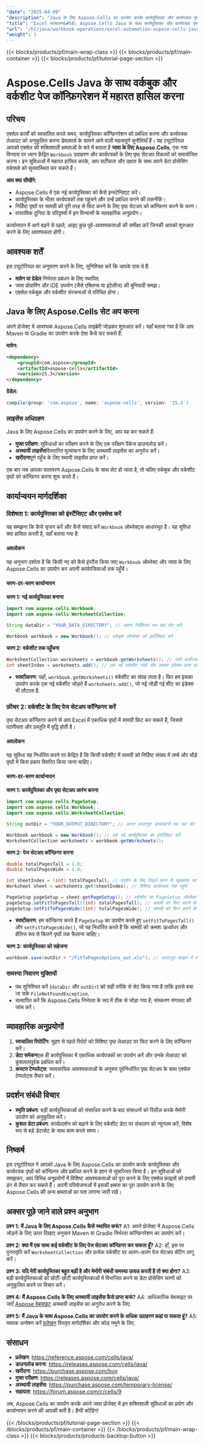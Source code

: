 ```yaml
---
"date": "2025-04-09"
"description": "Java के लिए Aspose.Cells का उपयोग करके कार्यपुस्तिका और कार्यपत्रक पृष्ठों को कॉन्फ़िगर करके Excel कार्यों को स्वचालित करना सीखें। अपने डेटा प्रोसेसिंग वर्कफ़्लो को कुशलतापूर्वक सुव्यवस्थित करें।"
"title": "Excel स्वचालन&#58; Aspose.Cells Java के साथ कार्यपुस्तिका और कार्यपत्रक पृष्ठ कॉन्फ़िगर करें"
"url": "/hi/java/workbook-operations/excel-automation-aspose-cells-java-workbook-setup/"
"weight": 1
---
```


{{< blocks/products/pf/main-wrap-class >}}
{{< blocks/products/pf/main-container >}}
{{< blocks/products/pf/tutorial-page-section >}}


# Aspose.Cells Java के साथ वर्कबुक और वर्कशीट पेज कॉन्फ़िगरेशन में महारत हासिल करना

## परिचय

एक्सेल कार्यों को स्वचालित करते समय, कार्यपुस्तिका कॉन्फ़िगरेशन को प्रबंधित करना और कार्यपत्रक लेआउट को अनुकूलित करना डेवलपर्स के सामने आने वाली महत्वपूर्ण चुनौतियाँ हैं। यह ट्यूटोरियल आपको एक्सेल की शक्तिशाली क्षमताओं के बारे में बताता है **जावा के लिए Aspose.Cells**, एक नया विन्यास पर ध्यान केंद्रित `Workbook` उदाहरण और कार्यपत्रकों के लिए पृष्ठ सेटअप विकल्पों को समायोजित करना। इन सुविधाओं में महारत हासिल करके, आप सटीकता और दक्षता के साथ अपने डेटा प्रोसेसिंग वर्कफ़्लो को सुव्यवस्थित कर सकते हैं।

**आप क्या सीखेंगे:**
- Aspose.Cells में एक नई कार्यपुस्तिका को कैसे इन्स्टेन्सिएट करें।
- कार्यपुस्तिका के भीतर कार्यपत्रकों तक पहुंचने और उन्हें प्रबंधित करने की तकनीकें।
- निर्दिष्ट पृष्ठों पर सामग्री को पूरी तरह से फिट करने के लिए पृष्ठ सेटअप को कॉन्फ़िगर करने के चरण।
- वास्तविक दुनिया के परिदृश्यों में इन विन्यासों के व्यावहारिक अनुप्रयोग।

कार्यान्वयन में आगे बढ़ने से पहले, आइए कुछ पूर्व-आवश्यकताओं की समीक्षा करें जिनकी आपको शुरुआत करने के लिए आवश्यकता होगी।

## आवश्यक शर्तें

इस ट्यूटोरियल का अनुसरण करने के लिए, सुनिश्चित करें कि आपके पास ये हैं:
- **मावेन या ग्रेडेल** निर्भरता प्रबंधन के लिए स्थापित.
- जावा प्रोग्रामिंग और IDE उपयोग (जैसे एक्लिप्स या इंटेलीज) की बुनियादी समझ।
- एक्सेल वर्कबुक और वर्कशीट संरचनाओं से परिचित होना।

## Java के लिए Aspose.Cells सेट अप करना

अपने प्रोजेक्ट में आवश्यक Aspose.Cells लाइब्रेरी जोड़कर शुरुआत करें। यहाँ बताया गया है कि आप Maven या Gradle का उपयोग करके ऐसा कैसे कर सकते हैं:

**मावेन:**
```xml
<dependency>
    <groupId>com.aspose</groupId>
    <artifactId>aspose-cells</artifactId>
    <version>25.3</version>
</dependency>
```

**ग्रेडेल:**
```gradle
compile(group: 'com.aspose', name: 'aspose-cells', version: '25.3')
```

### लाइसेंस अधिग्रहण

Java के लिए Aspose.Cells का उपयोग करने के लिए, आप यह कर सकते हैं:
- **मुफ्त परीक्षण**: सुविधाओं का परीक्षण करने के लिए एक परीक्षण पैकेज डाउनलोड करें।
- **अस्थायी लाइसेंस**विस्तारित मूल्यांकन के लिए अस्थायी लाइसेंस का अनुरोध करें।
- **खरीदना**पूर्ण पहुँच के लिए स्थायी लाइसेंस प्राप्त करें।

एक बार जब आपका वातावरण Aspose.Cells के साथ सेट हो जाता है, तो चलिए वर्कबुक और वर्कशीट पृष्ठों को कॉन्फ़िगर करना शुरू करते हैं।

## कार्यान्वयन मार्गदर्शिका

### विशेषता 1: कार्यपुस्तिका को इंस्टैंसिएट और एक्सेस करें

यह समझना कि कैसे सृजन करें और कैसे संवाद करें `Workbook` ऑब्जेक्ट्स आधारभूत है। यह सुविधा क्या हासिल करती है, यहाँ बताया गया है:

#### अवलोकन
यह अनुभाग दर्शाता है कि किसी नए को कैसे इंस्टैंस किया जाए `Workbook` ऑब्जेक्ट और जावा के लिए Aspose.Cells का उपयोग कर अपनी कार्यपत्रिकाओं तक पहुँचें।

#### चरण-दर-चरण कार्यान्वयन

**चरण 1: नई कार्यपुस्तिका बनाना**
```java
import com.aspose.cells.Workbook;
import com.aspose.cells.WorksheetCollection;

String dataDir = "YOUR_DATA_DIRECTORY"; // अपना निर्देशिका पथ यहां सेट करें

Workbook workbook = new Workbook(); // वर्कबुक ऑब्जेक्ट को इंस्टैंसिएट करें
```

**चरण 2: वर्कशीट तक पहुँचना**
```java
WorksheetCollection worksheets = workbook.getWorksheets(); // सभी कार्यपत्रक पुनः प्राप्त करें
int sheetIndex = worksheets.add(); // एक नई वर्कशीट जोड़ें और उसका इंडेक्स प्राप्त करें
```
- **स्पष्टीकरण**: यहाँ, `workbook.getWorksheets()` वर्कशीट का संग्रह लाता है। फिर हम इसका उपयोग करके एक नई वर्कशीट जोड़ते हैं `worksheets.add()`, जो नई जोड़ी गई शीट का इंडेक्स भी लौटाता है.

### फ़ीचर 2: वर्कशीट के लिए पेज सेटअप कॉन्फ़िगर करें

पृष्ठ सेटअप कॉन्फ़िगर करने से आप Excel में एकाधिक पृष्ठों में सामग्री फ़िट कर सकते हैं, जिससे पठनीयता और प्रस्तुति में वृद्धि होती है।

#### अवलोकन
यह सुविधा यह निर्धारित करने पर केंद्रित है कि किसी वर्कशीट में सामग्री को निर्दिष्ट संख्या में लम्बे और चौड़े पृष्ठों में किस प्रकार वितरित किया जाना चाहिए।

#### चरण-दर-चरण कार्यान्वयन

**चरण 1: कार्यपुस्तिका और पृष्ठ सेटअप आरंभ करना**
```java
import com.aspose.cells.PageSetup;
import com.aspose.cells.Workbook;
import com.aspose.cells.WorksheetCollection;

String outDir = "YOUR_OUTPUT_DIRECTORY"; // अपना आउटपुट डायरेक्टरी पथ यहां सेट करें

Workbook workbook = new Workbook(); // एक नई कार्यपुस्तिका का इंस्टैंसिएट करें
WorksheetCollection worksheets = workbook.getWorksheets(); 
```

**चरण 2: पेज सेटअप कॉन्फ़िगर करना**
```java
double totalPagesTall = 1.0;
double totalPagesWide = 1.0;

int sheetIndex = (int) totalPagesTall; // प्रदर्शन के लिए पिछले चरण से सूचकांक का उपयोग करना
Worksheet sheet = worksheets.get(sheetIndex); // विशिष्ट कार्यपत्रक तक पहुंचें

PageSetup pageSetup = sheet.getPageSetup(); // वर्कशीट का PageSetup ऑब्जेक्ट प्राप्त करें
pageSetup.setFitToPagesTall((int) totalPagesTall); // सामग्री को फिट करने के लिए पृष्ठों की लंबाई निर्धारित करें
pageSetup.setFitToPagesWide((int) totalPagesWide); // सामग्री को फिट करने के लिए पृष्ठों की चौड़ाई निर्धारित करें
```
- **स्पष्टीकरण**: हम कॉन्फ़िगर करते हैं `PageSetup` का उपयोग करते हुए `setFitToPagesTall()` और `setFitToPagesWide()`, जो यह निर्धारित करते हैं कि सामग्री को क्रमशः ऊर्ध्वाधर और क्षैतिज रूप से कितने पृष्ठों तक फैलाना चाहिए।

**चरण 3: कार्यपुस्तिका को सहेजना**
```java
workbook.save(outDir + "/FitToPagesOptions_out.xls"); // आउटपुट फ़ाइल में परिवर्तन सहेजें
```

### समस्या निवारण युक्तियों

- पथ सुनिश्चित करें (`dataDir` और `outDir`) को सही तरीके से सेट किया गया है ताकि इससे बचा जा सके `FileNotFoundException`.
- सत्यापित करें कि Aspose.Cells निर्भरता के रूप में ठीक से जोड़ा गया है; संस्करण संगतता की जांच करें।

## व्यावहारिक अनुप्रयोगों

1. **स्वचालित रिपोर्टिंग**: मुद्रण से पहले रिपोर्ट को विशिष्ट पृष्ठ लेआउट पर फिट करने के लिए कॉन्फ़िगर करें।
2. **डेटा समेकन**एक ही कार्यपुस्तिका में एकाधिक कार्यपत्रकों का उपयोग करें और उनके लेआउट को कुशलतापूर्वक प्रबंधित करें।
3. **कस्टम टेम्पलेट्स**: व्यावसायिक आवश्यकताओं के अनुरूप पूर्वनिर्धारित पृष्ठ सेटअप के साथ एक्सेल टेम्पलेट्स तैयार करें।

## प्रदर्शन संबंधी विचार

- **स्मृति प्रबंधन**: बड़ी कार्यपुस्तिकाओं को संसाधित करने के बाद संसाधनों को रिलीज़ करके मेमोरी उपयोग को अनुकूलित करें।
- **कुशल डेटा प्रबंधन**: कार्यप्रदर्शन को बढ़ाने के लिए वर्कशीट डेटा पर संचालन को न्यूनतम करें, विशेष रूप से बड़े डेटासेट के साथ काम करते समय।

## निष्कर्ष

इस ट्यूटोरियल ने आपको Java के लिए Aspose.Cells का उपयोग करके कार्यपुस्तिका और कार्यपत्रक पृष्ठों को कॉन्फ़िगर और प्रबंधित करने के ज्ञान से सुसज्जित किया है। इन सुविधाओं को समझकर, आप विभिन्न अनुप्रयोगों में विशिष्ट आवश्यकताओं को पूरा करने के लिए एक्सेल फ़ाइलों को प्रभावी ढंग से तैयार कर सकते हैं। अपनी परियोजनाओं में इसकी क्षमता का पूरा उपयोग करने के लिए Aspose.Cells की अन्य क्षमताओं का पता लगाना जारी रखें।

## अक्सर पूछे जाने वाले प्रश्न अनुभाग

**प्रश्न 1: मैं Java के लिए Aspose.Cells कैसे स्थापित करूं?**
A1: अपने प्रोजेक्ट में Aspose.Cells जोड़ने के लिए ऊपर दिखाए अनुसार Maven या Gradle निर्भरता कॉन्फ़िगरेशन का उपयोग करें।

**प्रश्न 2: क्या मैं एक साथ कई वर्कशीट के लिए पेज सेटअप कॉन्फ़िगर कर सकता हूँ?**
A2: हाँ, इस पर पुनरावृति करें `WorksheetCollection` और प्रत्येक वर्कशीट पर अलग-अलग पेज सेटअप सेटिंग लागू करें।

**प्रश्न 3: यदि मेरी कार्यपुस्तिका बहुत बड़ी है और मेमोरी संबंधी समस्या उत्पन्न करती है तो क्या होगा?**
A3: बड़ी कार्यपुस्तिकाओं को छोटी-छोटी कार्यपुस्तिकाओं में विभाजित करने या डेटा प्रोसेसिंग चरणों को अनुकूलित करने पर विचार करें।

**प्रश्न 4: मैं Aspose.Cells के लिए अस्थायी लाइसेंस कैसे प्राप्त करूं?**
A4: आधिकारिक वेबसाइट पर जाएँ [Aspose वेबसाइट](https://purchase.aspose.com/temporary-license/) अस्थायी लाइसेंस का अनुरोध करने के लिए.

**प्रश्न 5: मैं Java के साथ Aspose.Cells का उपयोग करने के अधिक उदाहरण कहां पा सकता हूं?**
A5: व्यापक अन्वेषण करें [प्रलेखन](https://reference.aspose.com/cells/java/) विस्तृत मार्गदर्शिका और कोड नमूने के लिए.

## संसाधन

- **प्रलेखन**: https://reference.aspose.com/cells/java/
- **डाउनलोड करना**: https://releases.aspose.com/cells/java/
- **खरीदना**: https://purchase.aspose.com/buy
- **मुफ्त परीक्षण**: https://releases.aspose.com/cells/java/
- **अस्थायी लाइसेंस**: https://purchase.aspose.com/temporary-license/
- **सहायता**: https://forum.aspose.com/c/cells/9

अब, Aspose.Cells का उपयोग करके अपने जावा प्रोजेक्ट में इन शक्तिशाली सुविधाओं का प्रयोग और कार्यान्वयन करने की आपकी बारी है। हैप्पी कोडिंग!


{{< /blocks/products/pf/tutorial-page-section >}}
{{< /blocks/products/pf/main-container >}}
{{< /blocks/products/pf/main-wrap-class >}}
{{< blocks/products/products-backtop-button >}}